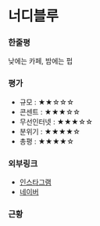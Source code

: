 # 너디블루

### 한줄평

낮에는 카페, 밤에는 펍

### 평가

- 규모 : ★★☆☆☆
- 콘센트 : ★★★☆☆
- 무선인터넷 : ★★★☆☆
- 분위기 : ★★★★☆
- 총평 : ★★★★☆

### 외부링크

- [인스타그램](http://instagram.com/nerdyblue.house)
- [네이버](https://store.naver.com/restaurants/detail?id=81033019)

### 근황
